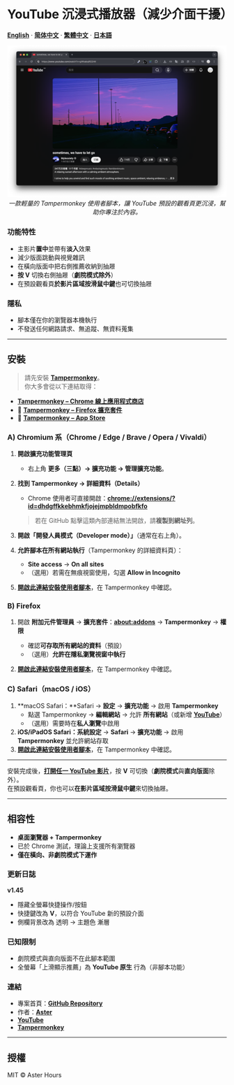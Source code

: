 # YouTube 沉浸式播放器（減少介面干擾）

**[English](README.md)** · **[简体中文](README.zh-CN.md)** · **[繁體中文](README.zh-TW.md)** · **[日本語](README.ja.md)**

<p align="center">
  <img src="./example.png"
       alt="YouTube Immersive Player – demo"
       width="800"
       style="max-width:100%; height:auto;">
  <br>
  <em>一款輕量的 Tampermonkey 使用者腳本，讓 YouTube 預設的觀看頁更沉浸，幫助你專注於內容。</em>
</p>

### 功能特性

- 主影片**置中**並帶有**淡入**效果
- 減少版面跳動與視覺雜訊
- 在橫向版面中把右側推薦收納到抽屜
- **按 V** 切換右側抽屜（**劇院模式除外**）
- 在預設觀看頁**於影片區域按滑鼠中鍵**也可切換抽屜

### 隱私

- 腳本僅在你的瀏覽器本機執行  
- 不發送任何網路請求、無追蹤、無資料蒐集

---

## 安裝

> 請先安裝 **[Tampermonkey](https://www.tampermonkey.net/)**。  
> 你大多會從以下連結取得：

- **[Tampermonkey – Chrome 線上應用程式商店](https://chromewebstore.google.com/detail/tampermonkey/dhdgffkkebhmkfjojejmpbldmpobfkfo)**
- 🦊 **[Tampermonkey – Firefox 擴充套件](https://addons.mozilla.org/firefox/addon/tampermonkey/)**
-  **[Tampermonkey – App Store](https://apps.apple.com/us/app/tampermonkey/id6738342400)**

### A) Chromium 系（Chrome / Edge / Brave / Opera / Vivaldi）

1. **開啟擴充功能管理頁**  
   - 右上角 **更多（三點）→ 擴充功能 → 管理擴充功能**。

2. **找到 Tampermonkey → 詳細資料（Details）**  
   - Chrome 使用者可直接開啟：**[chrome://extensions/?id=dhdgffkkebhmkfjojejmpbldmpobfkfo](chrome://extensions/?id=dhdgffkkebhmkfjojejmpbldmpobfkfo)**  
   > 若在 GitHub 點擊這類內部連結無法開啟，請**複製到網址列**。

3. **開啟「開發人員模式（Developer mode）」**（通常在右上角）。

4. **允許腳本在所有網站執行**（Tampermonkey 的詳細資料頁）：  
   - **Site access** → **On all sites**  
   - （選用）若需在無痕視窗使用，勾選 **Allow in Incognito**

5. **[開啟此連結安裝使用者腳本](https://raw.githubusercontent.com/AsterHours/youtube-immersive-player/main/youtube-immersive-player.user.js)**，在 Tampermonkey 中確認。

### B) Firefox

1. 開啟 **附加元件管理員** → **擴充套件**：**[about:addons](about:addons)** → **Tampermonkey** → **權限**  
   - 確認**可存取所有網站的資料**（預設）  
   - （選用）**允許在隱私瀏覽視窗中執行**

2. **[開啟此連結安裝使用者腳本](https://raw.githubusercontent.com/AsterHours/youtube-immersive-player/main/youtube-immersive-player.user.js)**，在 Tampermonkey 中確認。

### C) Safari（macOS / iOS）

1. **macOS Safari：**Safari → **設定** → **擴充功能** → 啟用 **Tampermonkey**  
   - 點選 Tampermonkey → **編輯網站** → 允許 **所有網站**（或新增 **[YouTube](https://www.youtube.com/)**）  
   - （選用）需要時在**私人瀏覽**中啟用
2. **iOS/iPadOS Safari：**系統**設定** → **Safari** → **擴充功能** → 啟用 **Tampermonkey** 並允許網站存取  
3. **[開啟此連結安裝使用者腳本](https://raw.githubusercontent.com/AsterHours/youtube-immersive-player/main/youtube-immersive-player.user.js)**，在 Tampermonkey 中確認。

---

安裝完成後，**[打開任一 YouTube 影片](https://www.youtube.com/watch?v=az0J8O8wRU8)**，按 **V** 可切換（**劇院模式**與**直向版面**除外）。  
在預設觀看頁，你也可以**在影片區域按滑鼠中鍵**來切換抽屜。

---

## 相容性

- **桌面瀏覽器 + Tampermonkey**
- 已於 Chrome 測試，理論上支援所有瀏覽器
- **僅在橫向、非劇院模式下運作**

### 更新日誌

**v1.45**
- 隱藏全螢幕快捷操作/按鈕
- 快捷鍵改為 **V**，以符合 YouTube 新的預設介面
- 側欄背景改為 透明 → 主題色 漸層

### 已知限制

- 劇院模式與直向版面不在此腳本範圍  
- 全螢幕「上滑顯示推薦」為 **YouTube 原生** 行為（非腳本功能）

### 連結

- 專案首頁：**[GitHub Repository](https://github.com/AsterHours/youtube-immersive-player)**  
- 作者：**[Aster](https://github.com/AsterHours)**  
- **[YouTube](https://www.youtube.com/)**  
- **[Tampermonkey](https://www.tampermonkey.net/)**

---

## 授權

MIT © Aster Hours
